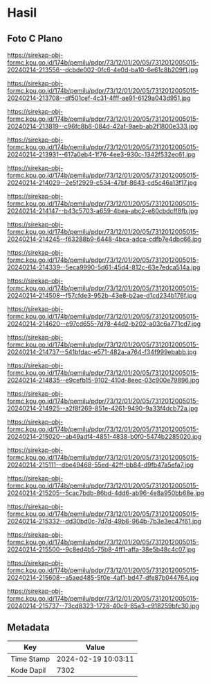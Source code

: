 # Hasil

## Foto C Plano

https://sirekap-obj-formc.kpu.go.id/174b/pemilu/pdpr/73/12/01/20/05/7312012005015-20240214-213556--dcbde002-0fc6-4e0d-ba10-6e61c8b209f1.jpg

https://sirekap-obj-formc.kpu.go.id/174b/pemilu/pdpr/73/12/01/20/05/7312012005015-20240214-213708--df501cef-4c31-4fff-ae91-6129a043d951.jpg

https://sirekap-obj-formc.kpu.go.id/174b/pemilu/pdpr/73/12/01/20/05/7312012005015-20240214-213819--c96fc8b8-084d-42af-9aeb-ab2f1800e333.jpg

https://sirekap-obj-formc.kpu.go.id/174b/pemilu/pdpr/73/12/01/20/05/7312012005015-20240214-213931--617a0eb4-1f76-4ee3-930c-1342f532ec61.jpg

https://sirekap-obj-formc.kpu.go.id/174b/pemilu/pdpr/73/12/01/20/05/7312012005015-20240214-214029--2e5f2929-c534-47bf-8643-cd5c46a13f17.jpg

https://sirekap-obj-formc.kpu.go.id/174b/pemilu/pdpr/73/12/01/20/05/7312012005015-20240214-214147--b43c5703-a659-4bea-abc2-e80cbdcff8fb.jpg

https://sirekap-obj-formc.kpu.go.id/174b/pemilu/pdpr/73/12/01/20/05/7312012005015-20240214-214245--f63288b9-6448-4bca-adca-cdfb7e4dbc66.jpg

https://sirekap-obj-formc.kpu.go.id/174b/pemilu/pdpr/73/12/01/20/05/7312012005015-20240214-214339--5eca9990-5d61-45d4-812c-63e7edca514a.jpg

https://sirekap-obj-formc.kpu.go.id/174b/pemilu/pdpr/73/12/01/20/05/7312012005015-20240214-214508--f57cfde3-952b-43e8-b2ae-d1cd234b176f.jpg

https://sirekap-obj-formc.kpu.go.id/174b/pemilu/pdpr/73/12/01/20/05/7312012005015-20240214-214620--e97cd655-7d78-44d2-b202-a03c6a771cd7.jpg

https://sirekap-obj-formc.kpu.go.id/174b/pemilu/pdpr/73/12/01/20/05/7312012005015-20240214-214737--541bfdac-e571-482a-a764-f34f999ebabb.jpg

https://sirekap-obj-formc.kpu.go.id/174b/pemilu/pdpr/73/12/01/20/05/7312012005015-20240214-214835--e9cefb15-9102-410d-8eec-03c900e79896.jpg

https://sirekap-obj-formc.kpu.go.id/174b/pemilu/pdpr/73/12/01/20/05/7312012005015-20240214-214925--a2f8f269-851e-4261-9490-9a33f4dcb72a.jpg

https://sirekap-obj-formc.kpu.go.id/174b/pemilu/pdpr/73/12/01/20/05/7312012005015-20240214-215020--ab49adf4-4851-4838-b0f0-5474b2285020.jpg

https://sirekap-obj-formc.kpu.go.id/174b/pemilu/pdpr/73/12/01/20/05/7312012005015-20240214-215111--dbe49468-55ed-42ff-bb84-d9fb47a5efa7.jpg

https://sirekap-obj-formc.kpu.go.id/174b/pemilu/pdpr/73/12/01/20/05/7312012005015-20240214-215205--5cac7bdb-86bd-4dd6-ab96-4e8a950bb68e.jpg

https://sirekap-obj-formc.kpu.go.id/174b/pemilu/pdpr/73/12/01/20/05/7312012005015-20240214-215332--dd30bd0c-7d7d-49b6-964b-7b3e3ec47f61.jpg

https://sirekap-obj-formc.kpu.go.id/174b/pemilu/pdpr/73/12/01/20/05/7312012005015-20240214-215500--9c8ed4b5-75b8-4ff1-affa-38e5b48c4c07.jpg

https://sirekap-obj-formc.kpu.go.id/174b/pemilu/pdpr/73/12/01/20/05/7312012005015-20240214-215608--a5aed485-5f0e-4af1-bd47-dfe87b044764.jpg

https://sirekap-obj-formc.kpu.go.id/174b/pemilu/pdpr/73/12/01/20/05/7312012005015-20240214-215737--73cd8323-1728-40c9-85a3-c918259bfc30.jpg


## Metadata

| Key        | Value               |
| ---------- | ------------------- |
| Time Stamp | 2024-02-19 10:03:11 |
| Kode Dapil | 7302                |



